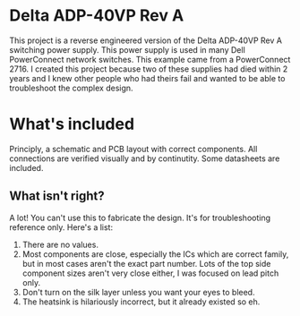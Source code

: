 # Delta ADP-40VP Rev A
 This project is a reverse engineered version of the Delta ADP-40VP Rev A switching power supply. This power supply is used in many Dell PowerConnect network switches. This example came from a PowerConnect 2716. I created this project because two of these supplies had died within 2 years and I knew other people who had theirs fail and wanted to be able to troubleshoot the complex design.

# What's included
Principly, a schematic and PCB layout with correct components. All connections are verified visually and by continutity. Some datasheets are included.

 ## What isn't right?
 A lot! You can't use this to fabricate the design. It's for troubleshooting reference only. Here's a list:

 1. There are no values.
 1. Most components are close, especially the ICs which are correct family, but in most cases aren't the exact part number. Lots of the top side component sizes aren't very close either, I was focused on lead pitch only.
 1. Don't turn on the silk layer unless you want your eyes to bleed.
 1. The heatsink is hilariously incorrect, but it already existed so eh.